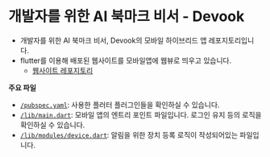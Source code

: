 # 개발자를 위한 AI 북마크 비서 - Devook

- 개발자를 위한 AI 북마크 비서, Devook의 모바일 하이브리드 앱 레포지토리입니다.
- flutter를 이용해 배포된 웹사이트를 모바일앱에 웹뷰로 띄우고 있습니다.
  - [웹사이트 레포지토리](https://github.com/COOL-EWHA/devook-web)

**주요 파일**

- [`/pubspec.yaml`](https://github.com/COOL-EWHA/devook-app/blob/master/pubspec.yaml): 사용한 플러터 플러그인들을 확인하실 수 있습니다.
- [`/lib/main.dart`](https://github.com/COOL-EWHA/devook-app/blob/master/lib/main.dart): 모바일 앱의 엔트리 포인트 파일입니다. 로그인 유지 등의 로직을 확인하실 수 있습니다.
- [`/lib/modules/device.dart`](https://github.com/COOL-EWHA/devook-app/blob/master/lib/modules/device.dart): 알림을 위한 장치 등록 로직이 작성되어있는 파일입니다.
